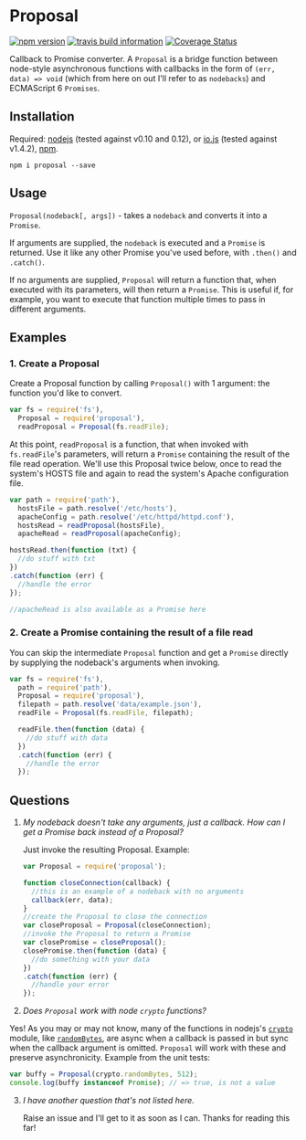 # Proposal
[![npm version](https://badge.fury.io/js/proposal.svg)](http://badge.fury.io/js/proposal)
[![travis build information](https://api.travis-ci.org/vinniegarcia/proposal.svg)](https://travis-ci.org/vinniegarcia/proposal)
[![Coverage Status](https://coveralls.io/repos/vinniegarcia/proposal/badge.svg)](https://coveralls.io/r/vinniegarcia/proposal)

Callback to Promise converter. A `Proposal` is a bridge function between node-style asynchronous functions with callbacks in the form of `(err, data) => void` (which from here on out I'll refer to as `nodebacks`) and ECMAScript 6 `Promises`.

## Installation
Required: [nodejs](http://nodejs.org/) (tested against v0.10 and 0.12), or [io.js](https://iojs.org/) (tested against v1.4.2), [npm](https://www.npmjs.com/).
```
npm i proposal --save
```

## Usage
`Proposal(nodeback[, args])` - takes a `nodeback` and converts it into a `Promise`.

If arguments are supplied, the `nodeback` is executed and a `Promise` is returned. Use it like any other Promise you've used before, with `.then()` and `.catch()`.

If no arguments are supplied, `Proposal` will return a function that, when executed with its parameters, will then return a `Promise`. This is useful if, for example, you want to execute that function multiple times to pass in different arguments.

## Examples

### 1. Create a Proposal

Create a Proposal function by calling `Proposal()` with 1 argument: the function you'd like to convert.
```javascript
var fs = require('fs'),
  Proposal = require('proposal'),
  readProposal = Proposal(fs.readFile);
```
At this point, `readProposal` is a function, that when invoked with `fs.readFile`'s parameters, will return a `Promise` containing the result of the file read operation. We'll use this Proposal twice below, once to read the system's HOSTS file and again to read the system's Apache configuration file.
```javascript
var path = require('path'),
  hostsFile = path.resolve('/etc/hosts'),
  apacheConfig = path.resolve('/etc/httpd/httpd.conf'),
  hostsRead = readProposal(hostsFile),
  apacheRead = readProposal(apacheConfig);

hostsRead.then(function (txt) {
  //do stuff with txt
})
.catch(function (err) {
  //handle the error
});

//apacheRead is also available as a Promise here
```

### 2. Create a Promise containing the result of a file read

You can skip the intermediate `Proposal` function and get a `Promise` directly by supplying the nodeback's arguments when invoking.

```javascript
var fs = require('fs'),
  path = require('path'),
  Proposal = require('proposal'),
  filepath = path.resolve('data/example.json'),
  readFile = Proposal(fs.readFile, filepath);

  readFile.then(function (data) {
    //do stuff with data
  })
  .catch(function (err) {
    //handle the error
  });
```

## Questions

1. _My nodeback doesn't take any arguments, just a callback. How can I get a Promise back 
    instead of a Proposal?_
    
    Just invoke the resulting Proposal. Example:
    ```javascript
    var Proposal = require('proposal');

    function closeConnection(callback) {
      //this is an example of a nodeback with no arguments
      callback(err, data);
    }
    //create the Proposal to close the connection
    var closeProposal = Proposal(closeConnection);
    //invoke the Proposal to return a Promise
    var closePromise = closeProposal();
    closePromise.then(function (data) {
      //do something with your data
    })
    .catch(function (err) {
      //handle your error
    });
    ```
2. _Does `Proposal` work with node `crypto` functions?_
  
  Yes! As you may or may not know, many of the functions in nodejs's [`crypto`](http://nodejs.org/api/crypto.html) module, like [`randomBytes`](http://nodejs.org/api/crypto.html#crypto_crypto_randombytes_size_callback), are async when a callback is passed in but sync when the callback argument is omitted. `Proposal` will work with these and preserve asynchronicity. Example from the unit tests:
  ```javascript
  var buffy = Proposal(crypto.randomBytes, 512);
  console.log(buffy instanceof Promise); // => true, is not a value
  ```
3. _I have another question that's not listed here._

    Raise an issue and I'll get to it as soon as I can. Thanks for reading this far!
